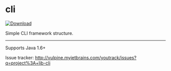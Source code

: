 # cli

[ ![Download](https://api.bintray.com/packages/vpx/vpx-maven/cli/images/download.svg) ](https://bintray.com/vpx/vpx-maven/cli/_latestVersion)

Simple CLI framework structure.

----

Supports Java 1.6+

Issue tracker: http://vulpine.myjetbrains.com/youtrack/issues?q=project%3A+lib-cli